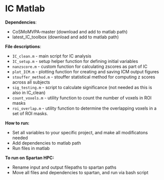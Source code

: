 # IC Matlab

__Dependencies__:
- CoSMoMVPA-master (download and add to matlab path)
- latest_IC_toolbox (download and add to matlab path)

__File descriptions__:
- ```IC_clean.m``` - main script for IC analysis
- ```IC_setup.m``` - setup helper function for defining initial variables
- ```nanzscore.m``` - custom function for calculating zscores as part of IC
- ```plot_ICM.m``` - plotting function for creating and saving ICM output figures
- ```stouffer_method.m``` - stouffer statistical method for computing z scores across all subjects
- ```sig_testing.m``` - script to calculate significance (not needed as this is also in IC_clean) 
- ```count_voxels.m``` - utility function to count the number of voxels in ROI masks
- ```roi_overlap.m``` - utility function to determine the overlapping voxels in a set of ROI masks.


__How to run:__
- Set all variables to your specific project, and make all modificatons needed
- Add dependencies to matlab path
- Run files in matlab

__To run on Spartan HPC:__
- Rename input and output filepaths to spartan paths
- Move all files and dependencies to spartan, and run via bash script